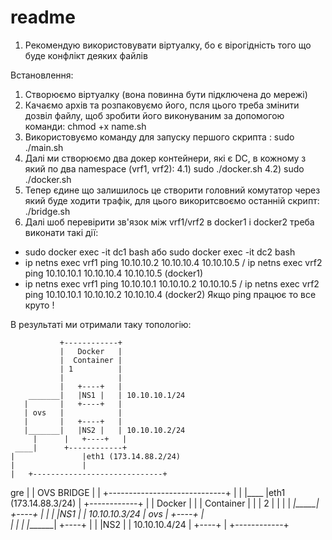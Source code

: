 # readme
1) Рекомендую використовувати віртуалку, бо є вірогідність того що буде конфлікт деяких файлів 

Встановлення:
1) Створюємо віртуалку (вона повинна бути підключена до мережі)
2) Качаємо архів та розпаковуємо його, псля цього треба змінити дозвіл файлу, щоб зробити його виконуваним за допомогою команди: chmod +x name.sh
3) Використовуємо команду для запуску першого скрипта : sudo ./main.sh
4) Далі ми створюємо два докер контейнери, які є DC, в кожному з який по два namespace (vrf1, vrf2):
  4.1) sudo ./docker.sh
  4.2) sudo ./docker.sh
5) Тепер єдине що залишилось це створити головний комутатор через який буде ходити трафік, для цього викоритсвоємо останній скрипт: ./bridge.sh
6) Далі шоб перевірити зв'язок між vrf1/vrf2 в docker1 і docker2 треба виконати такі дії:
  - sudo docker exec -it dc1 bash або sudo docker exec -it dc2 bash
  - ip netns exec vrf1 ping 10.10.10.2 10.10.10.4 10.10.10.5 / ip netns exec vrf2 ping 10.10.10.1 10.10.10.4 10.10.10.5 (docker1)
  - ip netns exec vrf1 ping 10.10.10.1 10.10.10.2 10.10.10.5 / ip netns exec vrf2 ping 10.10.10.1 10.10.10.2 10.10.10.4 (docker2)
Якщо ping працює то все круто !

В результаті ми отримали таку топологію:

               +------------+
               |   Docker   |
               |  Container |
               | 1          |
               |            |
               |   +----+   |
        _______|   |NS1 |   | 10.10.10.1/24
       |       |   +----+   |                
       | ovs   |            |
       |       |   +----+   |
       |_______|   |NS2 |   | 10.10.10.2/24
         |      |   +----+   |
     ____|      +------------+  
    |               |eth1 (173.14.88.2/24)
    |               |
    |   +-----------------------------+
gre |   |             OVS BRIDGE      |
    |   +-----------------------------+
    |                |
    |____            |eth1 (173.14.88.3/24)
         |      +------------+
         |     |   Docker   |
         |     |  Container |
         |     | 2          |
         |     |            |
        _|_____|   +----+   |
       |       |   |NS1 |   | 10.10.10.3/24
       | ovs   |   +----+   |                
       |       |            |
       |_______|   +----+   |
               |   |NS2 |   | 10.10.10.4/24
               |   +----+   |
               +------------+

